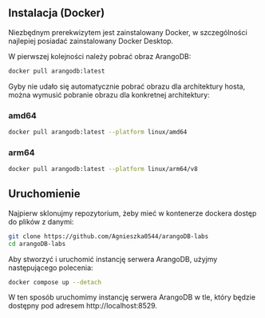 <!-- - ArangoDB - wielomodelowa baza danych (dokumenty + grafy + key-value). Język AQL (1-2os.) Agnieszka Trojnowska, Tomasz Żelawski. 27.05.2025. -->

## Instalacja (Docker)

Niezbędnym prerekwizytem jest zainstalowany Docker, w szczególności najlepiej posiadać zainstalowany Docker Desktop.

W pierwszej kolejności należy pobrać obraz ArangoDB:

```bash
docker pull arangodb:latest
```

Gyby nie udało się automatycznie pobrać obrazu dla architektury hosta, można wymusić pobranie obrazu dla konkretnej architektury:

### amd64

```bash
docker pull arangodb:latest --platform linux/amd64
```

### arm64

```bash
docker pull arangodb:latest --platform linux/arm64/v8
```

## Uruchomienie

Najpierw sklonujmy repozytorium, żeby mieć w kontenerze dockera dostęp do plików z danymi:

```bash
git clone https://github.com/Agnieszka0544/arangoDB-labs
cd arangoDB-labs
```

Aby stworzyć i uruchomić instancję serwera ArangoDB, użyjmy następującego polecenia:

```bash
docker compose up --detach
```

W ten sposób uruchomimy instancję serwera ArangoDB w tle, który będzie dostępny pod adresem http://localhost:8529.
